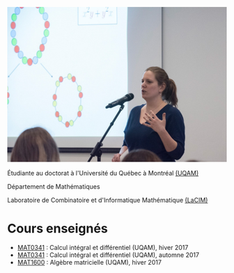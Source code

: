 
![photo](photo.jpg)

Étudiante au doctorat à l'Université du Québec à Montréal [(UQAM)](https://math.uqam.ca/)

Département de Mathématiques 

Laboratoire de Combinatoire et d'Informatique Mathématique [(LaCIM)](http://lacim.uqam.ca/)

# Cours enseignés 
- [MAT0341](https://etudier.uqam.ca/cours?sigle=MAT0341) : Calcul intégral et différentiel (UQAM), hiver 2017
- [MAT0341](https://etudier.uqam.ca/cours?sigle=MAT0341) : Calcul intégral et différentiel (UQAM), automne 2017
- [MAT1600](https://etudier.uqam.ca/cours?sigle=MAT1600) : Algèbre matricielle (UQAM), hiver 2017
